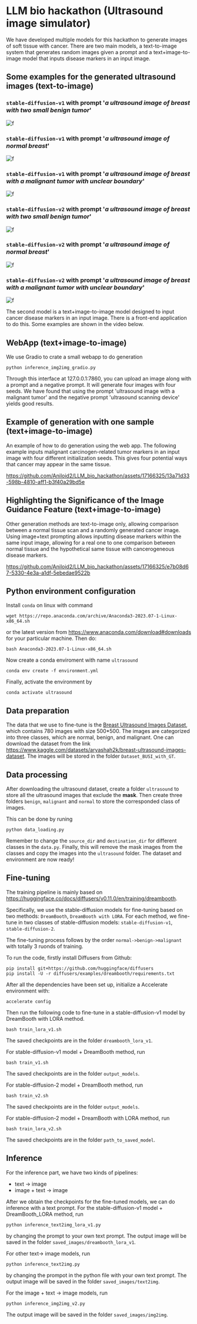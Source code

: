 # LLM bio hackathon (Ultrasound image simulator)

We have developed multiple models for this hackathon to generate images of soft tissue with cancer. There are two main models, a text-to-image system that generates random images given a prompt and a text+image-to-image model that inputs disease markers in an input image.

## Some examples for the generated ultrasound images (text-to-image)

### `stable-diffusion-v1` with prompt '*a ultrasound image of breast with two small  benign tumor*'
![f](./saved_images/example_for_pre/us-benign.png "Title")


### `stable-diffusion-v1` with prompt '*a ultrasound image of normal breast*'
![f](./saved_images/example_for_pre/us-normal.png "Title")


### `stable-diffusion-v1` with prompt '*a ultrasound image of breast with a malignant tumor with unclear boundary*'
![f](./saved_images/example_for_pre/us-malignant.png "Title")



### `stable-diffusion-v2` with prompt '*a ultrasound image of breast with two small  benign tumor*'
![f](./saved_images/example_for_pre/us-stable2-benign.png "Title")


### `stable-diffusion-v2` with prompt '*a ultrasound image of normal breast*'
![f](./saved_images/example_for_pre/us-stable2-normal.png "Title")


### `stable-diffusion-v2` with prompt '*a ultrasound image of breast with a malignant tumor with unclear boundary*'
![f](./saved_images/example_for_pre/us-stable2-malignant.png "Title")


The second model is a text+image-to-image model designed to input cancer disease markers in an input image. There is a front-end application to do this. Some examples are shown in the video below.

## WebApp (text+image-to-image)

We use Gradio to crate a small webapp to do generation

```
python inference_img2img_gradio.py
```

Through this interface at 127.0.0.1:7860, you can upload an image along with a prompt and a negative prompt. It will generate four images with four seeds. We have found that using the prompt 'ultrasound image with a malignant tumor' and the negative prompt 'ultrasound scanning device' yields good results.

## Example of generation with one sample (text+image-to-image)
An example of how to do generation using the web app. The following example inputs malignant carcinogen-related tumor markers in an input image with four different initialization seeds. This gives four potential ways that cancer may appear in the same tissue.

https://github.com/Aniloid2/LLM_bio_hackathon/assets/17166325/13a71d33-598b-4810-aff1-b3f40a29bd5e


## Highlighting the Significance of the Image Guidance Feature (text+image-to-image)
Other generation methods are text-to-image only, allowing comparison between a normal tissue scan and a randomly generated cancer image. Using image+text prompting allows inputting disease markers within the same input image, allowing for a real one to one comparison between normal tissue and the hypothetical same tissue with cancerogeneous disease markers.

https://github.com/Aniloid2/LLM_bio_hackathon/assets/17166325/e7b08d67-5330-4e3a-a1df-5ebedae9522b

## Python environment configuration

Install `conda` on linux with command
```
wget https://repo.anaconda.com/archive/Anaconda3-2023.07-1-Linux-x86_64.sh
```
or the latest version from https://www.anaconda.com/download#downloads for your particular machine.
Then do:
```
bash Anaconda3-2023.07-1-Linux-x86_64.sh
```

Now create a conda enviroment with name `ultrasound`
```
conda env create -f environment.yml
```
Finally, activate the environment by
```
conda activate ultrasound
```


## Data preparation

The data that we use to fine-tune is the [Breast Ultrasound Images Dataset](https://www.kaggle.com/datasets/aryashah2k/breast-ultrasound-images-dataset), which contains 780 images with size 500*500.
The images are categorized into three classes, which are normal, benign, and malignant.
One can download the dataset from the link 
https://www.kaggle.com/datasets/aryashah2k/breast-ultrasound-images-dataset.
The images will be stored in the folder `Dataset_BUSI_with_GT`.



## Data processing

After downloading the ultrasound dataset, create a folder `ultrasound` to store all the ultrasound images that exclude the **mask**.
Then create three folders `benign`, `malignant` and `normal` to store the corresponded class of images.


This can be done by runing 
```
python data_loading.py
```

Remember to change the `source_dir` and `destination_dir` for different classes in the `data.py`.
Finally, this will remove the mask images from the classes and copy the images into the `ultrasound` folder.
The dataset and environment are now ready!




## Fine-tuning

The training pipeline is mainly based on https://huggingface.co/docs/diffusers/v0.11.0/en/training/dreambooth.

Specifically, we use the stable-diffusion models for fine-tuning
based on two methods: `DreamBooth`, `DreamBooth with LORA`.
For each method, we fine-tune in two classes of stable-diffusion models:
`stable-diffusion-v1`, `stable-diffusion-2`.

The fine-tuning process follows by the order 
`normal->benign->malignant` with totally 3 ruonds of training.


To run the code, firstly install Diffusers from Github:
```
pip install git+https://github.com/huggingface/diffusers
pip install -U -r diffusers/examples/dreambooth/requirements.txt
```

After all the dependencies have been set up, initialize a Accelerate environment with:
```
accelerate config
```


Then run the following code to fine-tune in a stable-diffusion-v1 model by DreamBooth with LORA method.
```
bash train_lora_v1.sh
```
The saved checkpoints are in the folder `dreambooth_lora_v1`.

For stable-diffusion-v1 model + DreamBooth method, run
```
bash train_v1.sh
```
The saved checkpoints are in the folder `output_models`.

For stable-diffusion-2 model + DreamBooth method, run
```
bash train_v2.sh
```
The saved checkpoints are in the folder `output_models`.

For stable-diffusion-2 model + DreamBooth with LORA method, run
```
bash train_lora_v2.sh
```
The saved checkpoints are in the folder `path_to_saved_model`.





## Inference

For the inference part, we have two kinds of pipelines:
* text -> image
* image + text -> image


After we obtain the checkpoints for the fine-tuned models, we can do inference with a text prompt.
For the stable-diffusion-v1 model + DreamBooth_LORA method, run
```
python inference_text2img_lora_v1.py
```
by changing the prompt to your own text prompt.
The output image will be saved in the folder `saved_images/dreambooth_lora_v1`.

For other text-> image models, run
```
python inference_text2img.py
```
by changing the prompot in the python file with your own text prompt.
The output image will be saved in the folder `saved_images/text2img`.

For the image + text -> image models, run
```
python inference_img2img_v2.py
```
The output image will be saved in the folder `saved_images/img2img`.

 
